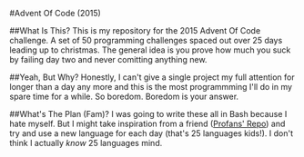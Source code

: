 #Advent Of Code (2015)

##What Is This?
This is my repository for the 2015 Advent Of Code challenge. A set of 50 programming challenges spaced out over 25 days leading up to christmas. The 
general idea is you prove how much you suck by failing day two and never comitting anything new.

##Yeah, But Why?
Honestly, I can't give a single project my full attention for longer than a day any more and this is the most programmming I'll do in my spare time for 
a while. So boredom. Boredom is your answer.

##What's The Plan (Fam)?
I was going to write these all in Bash because I hate myself. But I might take inspiration from a friend ([Profans' 
Repo](https://github.com/profan/advent-of-code-2015/)) and try and use a new language for each day (that's 25 languages kids!). 
I don't think I actually *know* 25 languages mind.

